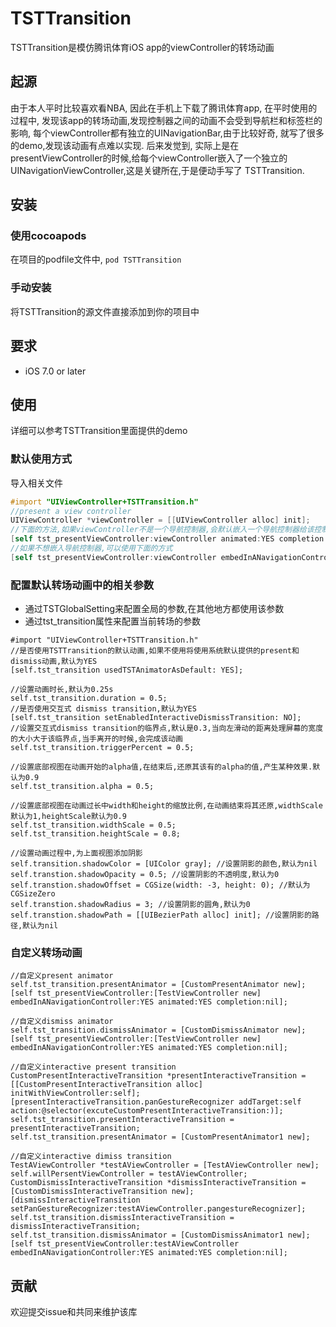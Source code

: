 # TSTTransition
TSTTransition是模仿腾讯体育iOS app的viewController的转场动画

## 起源
由于本人平时比较喜欢看NBA, 因此在手机上下载了腾讯体育app, 在平时使用的过程中, 发现该app的转场动画,发现控制器之间的动画不会受到导航栏和标签栏的影响, 每个viewController都有独立的UINavigationBar,由于比较好奇, 就写了很多的demo,发现该动画有点难以实现. 后来发觉到, 实际上是在presentViewController的时候,给每个viewController嵌入了一个独立的UINavigationViewController,这是关键所在,于是便动手写了 TSTTransition.

## 安装
### 使用cocoapods 
在项目的podfile文件中, `pod TSTTransition`

### 手动安装
将TSTTransition的源文件直接添加到你的项目中

## 要求
* iOS 7.0 or later

## 使用
详细可以参考TSTTransition里面提供的demo
### 默认使用方式
导入相关文件
``` Objective-C
#import "UIViewController+TSTTransition.h"
//present a view controller 
UIViewController *viewController = [[UIViewController alloc] init];
//下面的方法,如果viewController不是一个导航控制器,会默认嵌入一个导航控制器给该控制器
[self tst_presentViewController:viewController animated:YES completion:nil];
//如果不想嵌入导航控制器,可以使用下面的方式
[self tst_presentViewController:viewController embedInANavigationController:NO animated:YES completion:nil];
```
### 配置默认转场动画中的相关参数
* 通过TSTGlobalSetting来配置全局的参数,在其他地方都使用该参数
* 通过tst_transition属性来配置当前转场的参数
```
#import "UIViewController+TSTTransition.h"
//是否使用TSTTransition的默认动画,如果不使用将使用系统默认提供的present和dismiss动画,默认为YES
[self.tst_transition usedTSTAnimatorAsDefault: YES];

//设置动画时长,默认为0.25s
self.tst_transition.duration = 0.5;
//是否使用交互式 dismiss transition,默认为YES
[self.tst_transition setEnabledInteractiveDismissTransition: NO];
//设置交互式dismiss transition的临界点,默认是0.3,当向左滑动的距离处理屏幕的宽度的大小大于该临界点,当手离开的时候,会完成该动画
self.tst_transition.triggerPercent = 0.5;

//设置底部视图在动画开始的alpha值,在结束后,还原其该有的alpha的值,产生某种效果.默认为0.9
self.tst_transition.alpha = 0.5;

//设置底部视图在动画过长中width和height的缩放比例,在动画结束将其还原,widthScale默认为1,heightScale默认为0.9
self.tst_transition.widthScale = 0.5;
self.tst_transition.heightScale = 0.8;

//设置动画过程中,为上面视图添加阴影
self.transition.shadowColor = [UIColor gray]; //设置阴影的颜色,默认为nil
self.transtion.shadowOpacity = 0.5; //设置阴影的不透明度,默认为0
self.transtion.shadowOffset = CGSize(width: -3, height: 0); //默认为CGSizeZero
self.transtion.shadowRadius = 3; //设置阴影的圆角,默认为0
self.transtion.shadowPath = [[UIBezierPath alloc] init]; //设置阴影的路径,默认为nil
```
### 自定义转场动画
```
//自定义present animator 
self.tst_transition.presentAnimator = [CustomPresentAnimator new];
[self tst_presentViewController:[TestViewController new] embedInANavigationController:YES animated:YES completion:nil];

//自定义dismiss animator
self.tst_transition.dismissAnimator = [CustomDismissAnimator new];
[self tst_presentViewController:[TestViewController new] embedInANavigationController:YES animated:YES completion:nil];

//自定义interactive present transition
CustomPresentInteractiveTransition *presentInteractiveTransition = [[CustomPresentInteractiveTransition alloc] initWithViewController:self];
[presentInteractiveTransition.panGestureRecognizer addTarget:self action:@selector(excuteCustomPresentInteractiveTransition:)];
self.tst_transition.presentInteractiveTransition = presentInteractiveTransition;
self.tst_transition.presentAnimator = [CustomPresentAnimator1 new];

//自定义interactive dimiss transition
TestAViewController *testAViewController = [TestAViewController new];
self.willPersentViewController = testAViewController;
CustomDismissInteractiveTransition *dismissInteractiveTransition = [CustomDismissInteractiveTransition new];
[dismissInteractiveTransition setPanGestureRecognizer:testAViewController.pangestureRecognizer];
self.tst_transition.dismissInteractiveTransition = dismissInteractiveTransition;
self.tst_transition.dismissAnimator = [CustomDismissAnimator1 new];
[self tst_presentViewController:testAViewController embedInANavigationController:YES animated:YES completion:nil];
```
## 贡献
欢迎提交issue和共同来维护该库










